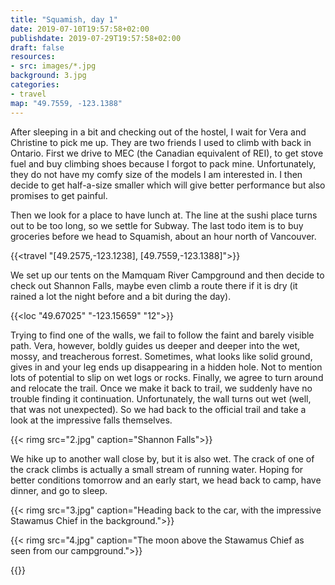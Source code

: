 ```yaml
---
title: "Squamish, day 1"
date: 2019-07-10T19:57:58+02:00
publishdate: 2019-07-29T19:57:58+02:00
draft: false
resources:
- src: images/*.jpg
background: 3.jpg
categories:
- travel
map: "49.7559, -123.1388"
---
```


After sleeping in a bit and checking out of the hostel, I wait for Vera and
Christine to pick me up. They are two friends I used to climb with back in
Ontario. First we drive to MEC (the Canadian equivalent of REI), to get stove
fuel and buy climbing shoes because I forgot to pack mine. Unfortunately, they
do not have my comfy size of the models I am interested in. I then decide to get
half-a-size smaller which will give better performance but also promises to get
painful.

Then we look for a place to have lunch at. The line at the sushi place turns out
to be too long, so we settle for Subway. The last todo item is to buy groceries
before we head to Squamish, about an hour north of Vancouver.

{{<travel "[49.2575,-123.1238], [49.7559,-123.1388]">}}

We set up our tents on the Mamquam River Campground and then decide to check out
Shannon Falls, maybe even climb a route there if it is dry (it rained a lot the
night before and a bit during the day).

{{<loc "49.67025" "-123.15659" "12">}}

Trying to find one of the walls, we fail to follow the faint and barely visible
path. Vera, however, boldly guides us deeper and deeper into the wet, mossy, and
treacherous forrest. Sometimes, what looks like solid ground, gives in and your
leg ends up disappearing in a hidden hole. Not to mention lots of potential to
slip on wet logs or rocks. Finally, we agree to turn around and relocate the
trail. Once we make it back to trail, we suddenly have no trouble finding it
continuation.  Unfortunately, the wall turns out wet (well, that was not
unexpected). So we had back to the official trail and take a look at the
impressive falls themselves.

{{< rimg src="2.jpg" caption="Shannon Falls">}}

We hike up to another wall close by, but it is also wet. The crack of one of the
crack climbs is actually a small stream of running water. Hoping for better
conditions tomorrow and an early start, we head back to camp, have dinner, and
go to sleep.

{{< rimg src="3.jpg" caption="Heading back to the car, with the impressive Stawamus Chief in the background.">}}

{{< rimg src="4.jpg" caption="The moon above the Stawamus Chief as seen from our campground.">}}

{{<nextday>}}
